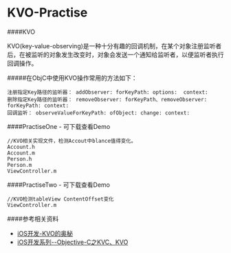 # KVO-Practise


####KVO

  KVO(key-value-observing)是一种十分有趣的回调机制，在某个对象注册监听者后，在被监听的对象发生改变时，对象会发送一个通知给监听者，以便监听者执行回调操作。
  
  
#####在ObjC中使用KVO操作常用的方法如下：


    注册指定Key路径的监听器： addObserver: forKeyPath: options:  context:
    删除指定Key路径的监听器： removeObserver: forKeyPath、removeObserver: forKeyPath: context:
    回调监听： observeValueForKeyPath: ofObject: change: context:
  

####PractiseOne - 可下载查看Demo

```
//KVO相关实现文件，检测Accout中blance值得变化。
Account.h
Account.m
Person.h
Person.m
ViewController.m

```

####PractiseTwo - 可下载查看Demo

```
//KVO检测tableView ContentOffset变化
ViewController.m

```

####参考相关资料

 - [iOS开发-KVO的奥秘](http://www.jianshu.com/p/742b4b248da9)
 - [iOS开发系列--Objective-C之KVC、KVO](http://www.cnblogs.com/kenshincui/p/3871178.html#kvo)